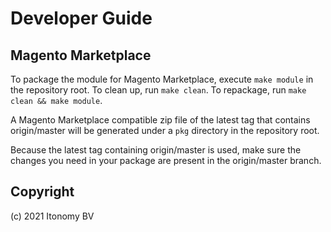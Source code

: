 # Developer Guide

## Magento Marketplace
To package the module for Magento Marketplace, execute `make module` in the repository root. To clean up, run `make clean`. To repackage, run `make clean && make module`.

A Magento Marketplace compatible zip file of the latest tag that contains origin/master will be generated under a `pkg` directory in the repository root.

Because the latest tag containing origin/master is used, make sure the changes you need in your package are present in the origin/master branch.

Copyright
-------------
(c) 2021 Itonomy BV
